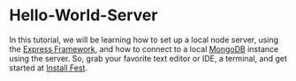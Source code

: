# Hello-World-Server

In this tutorial, we will be learning how to set up a local node server, using the [Express Framework](expressjs.com), and how to connect to a local [MongoDB](https://www.mongodb.com/) instance using the server. So, grab your favorite text editor or IDE, a terminal, and  get started at [Install Fest](install_fest.md).